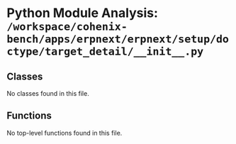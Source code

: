 # Python Module Analysis: `/workspace/cohenix-bench/apps/erpnext/erpnext/setup/doctype/target_detail/__init__.py`

## Classes

No classes found in this file.


## Functions

No top-level functions found in this file.
